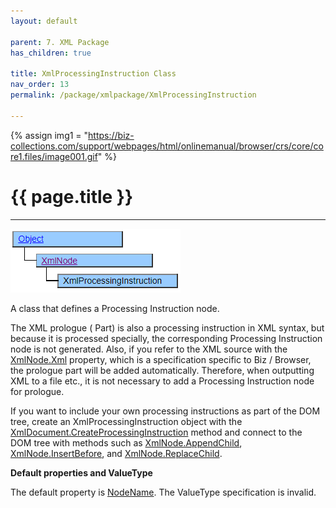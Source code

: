 ```yaml
---
layout: default

parent: 7. XML Package
has_children: true

title: XmlProcessingInstruction Class
nav_order: 13
permalink: /package/xmlpackage/XmlProcessingInstruction

---
```

{% assign img1 = "https://biz-collections.com/support/webpages/html/onlinemanual/browser/crs/core/core1.files/image001.gif" %}

# {{ page.title }}

---
<a href="/img/Package/XML-XmlProcessingInstructionClass.png" target="_blank">
<img src="/img/Package/XML-XmlProcessingInstructionClass.png" alt="login image"></a>

A class that defines a Processing Instruction node.

The XML prologue (<? Xml version = "1.0"?> Part) is also a processing instruction in XML syntax, but because it is processed specially, the corresponding Processing Instruction node is not generated. Also, if you refer to the XML source with the [XmlNode.Xml](/package/xmlpackage/xmlnode/properties/xml) property, which is a specification specific to Biz / Browser, the prologue part will be added automatically. Therefore, when outputting XML to a file etc., it is not necessary to add a Processing Instruction node for prologue.

If you want to include your own processing instructions as part of the DOM tree, create an XmlProcessingInstruction object with the [XmlDocument.CreateProcessingInstruction](/package/xmlpackage/xmldocument/methods/createprocessinginstruction) method and connect to the DOM tree with methods such as [XmlNode.AppendChild](/package/xmlpackage/xmlnode/methods/appendchild), [XmlNode.InsertBefore](/package/xmlpackage/xmlnode/methods/insertbefore), and [XmlNode.ReplaceChild](/package/xmlpackage/xmlnode/methods/replacechild).

**Default properties and ValueType**

The default property is [NodeName](/package/xmlpackage/xmlnode/properties/NodeName). The ValueType specification is invalid.